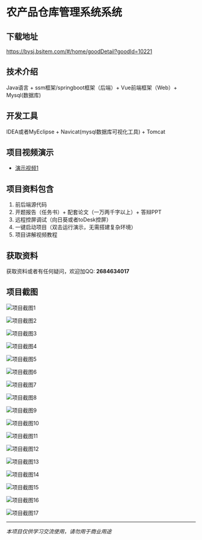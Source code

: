 # 农产品仓库管理系统系统

## 下载地址
https://bysj.bsitem.com/#/home/goodDetail?goodId=10221

## 技术介绍
Java语言 + ssm框架/springboot框架（后端）+ Vue前端框架（Web）+ Mysql(数据库)

## 开发工具
IDEA或者MyEclipse + Navicat(mysql数据库可视化工具) + Tomcat

## 项目视频演示
- [演示视频1](https://graduation-images.oss-cn-beijing.aliyuncs.com/videos/828%E5%A5%97ssm%E5%BD%95%E5%83%8F/10221_ssm064%E5%86%9C%E4%BA%A7%E5%93%81%E4%BB%93%E5%BA%93%E7%AE%A1%E7%90%86%E7%B3%BB%E7%BB%9F%E7%B3%BB%E7%BB%9F%E5%BD%95%E5%83%8F.mp4)

## 项目资料包含
1. 前后端源代码
2. 开题报告（任务书）+ 配套论文（一万两千字以上）+ 答辩PPT
3. 远程控屏调试（向日葵或者toDesk控屏）
4. 一键启动项目（双击运行演示，无需搭建复杂环境）
5. 项目讲解视频教程

## 获取资料
获取资料或者有任何疑问，欢迎加QQ: **2684634017**

## 项目截图
![项目截图1](https://graduation-images.oss-cn-beijing.aliyuncs.com/图片/10221/毕设论坛项目主图.jpg)

![项目截图2](https://graduation-images.oss-cn-beijing.aliyuncs.com/图片/10221/1.png)

![项目截图3](https://graduation-images.oss-cn-beijing.aliyuncs.com/图片/10221/2.png)

![项目截图4](https://graduation-images.oss-cn-beijing.aliyuncs.com/图片/10221/3.png)

![项目截图5](https://graduation-images.oss-cn-beijing.aliyuncs.com/图片/10221/4.png)

![项目截图6](https://graduation-images.oss-cn-beijing.aliyuncs.com/图片/10221/5.png)

![项目截图7](https://graduation-images.oss-cn-beijing.aliyuncs.com/图片/10221/6.png)

![项目截图8](https://graduation-images.oss-cn-beijing.aliyuncs.com/图片/10221/7.png)

![项目截图9](https://graduation-images.oss-cn-beijing.aliyuncs.com/图片/10221/8.png)

![项目截图10](https://graduation-images.oss-cn-beijing.aliyuncs.com/图片/10221/9.png)

![项目截图11](https://graduation-images.oss-cn-beijing.aliyuncs.com/图片/10221/10.png)

![项目截图12](https://graduation-images.oss-cn-beijing.aliyuncs.com/图片/10221/11.png)

![项目截图13](https://graduation-images.oss-cn-beijing.aliyuncs.com/图片/10221/12.png)

![项目截图14](https://graduation-images.oss-cn-beijing.aliyuncs.com/图片/10221/13.png)

![项目截图15](https://graduation-images.oss-cn-beijing.aliyuncs.com/图片/10221/14.png)

![项目截图16](https://graduation-images.oss-cn-beijing.aliyuncs.com/图片/10221/15.png)

![项目截图17](https://graduation-images.oss-cn-beijing.aliyuncs.com/图片/10221/16.png)

---
*本项目仅供学习交流使用，请勿用于商业用途*
